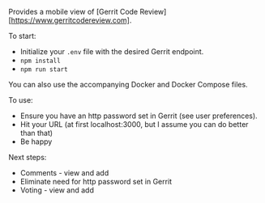 Provides a mobile view of [Gerrit Code Review][https://www.gerritcodereview.com].

To start:
- Initialize your `.env` file with the desired Gerrit endpoint.
- `npm install`
- `npm run start`

You can also use the accompanying Docker and Docker Compose files.

To use:
- Ensure you have an http password set in Gerrit (see user preferences).
- Hit your URL (at first localhost:3000, but I assume you can do better
  than that)
- Be happy

Next steps:
- Comments - view and add
- Eliminate need for http password set in Gerrit
- Voting - view and add
